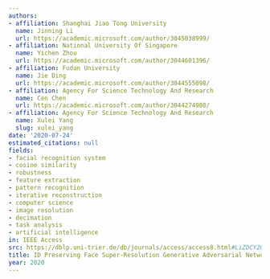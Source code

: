 ```yaml
---
authors:
- affiliation: Shanghai Jiao Tong University
  name: Jinning Li
  url: https://academic.microsoft.com/author/3045038999/
- affiliation: National University Of Singapore
  name: Yichen Zhou
  url: https://academic.microsoft.com/author/3044601396/
- affiliation: Fudan University
  name: Jie Ding
  url: https://academic.microsoft.com/author/3044555098/
- affiliation: Agency For Science Technology And Research
  name: Cen Chen
  url: https://academic.microsoft.com/author/3044274980/
- affiliation: Agency For Science Technology And Research
  name: Xulei Yang
  slug: xulei_yang
date: '2020-07-24'
estimated_citations: null
fields:
- facial recognition system
- cosine similarity
- robustness
- feature extraction
- pattern recognition
- iterative reconstruction
- computer science
- image resolution
- decimation
- task analysis
- artificial intelligence
in: IEEE Access
src: https://dblp.uni-trier.de/db/journals/access/access8.html#LiZDCY20
title: ID Preserving Face Super-Resolution Generative Adversarial Networks
year: 2020
---
```

